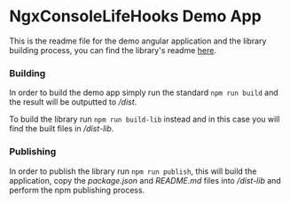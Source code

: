 # NgxConsoleLifeHooks Demo App

This is the readme file for the demo angular application and the library building process, you can find the library's readme [here](./lib/README.md).

### Building

In order to build the demo app simply run the standard
`npm run build` and the result will be outputted to _/dist_.

To build the library run `npm run build-lib` instead and in this case you will find the built files in _/dist-lib_.

### Publishing

In order to publish the library run `npm run publish`, this will build the application, copy the _package.json_ and _README&#46;md_ files into _/dist-lib_ and perform the npm publishing process.
